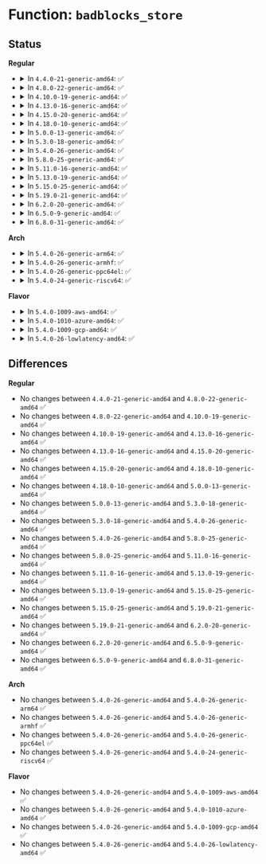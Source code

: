 # Function: <code>badblocks_store</code>

## Status
<b>Regular</b>
<ul>
<li>
<details>
<summary>In <code>4.4.0-21-generic-amd64</code>: ✅</summary>

```c
ssize_t badblocks_store(struct badblocks * bb, const char * page, size_t len, int unack)
```

```json
{
  "name": "badblocks_store",
  "collision_type": "Unique Static",
  "inline_type": "No",
  "funcs": [
    {
      "addr": 18446744071585725376,
      "name": "badblocks_store",
      "external": false,
      "loc": "drivers/md/md.c:8954",
      "file": "drivers/md/md.c",
      "inline": "seen, unknown",
      "caller_inline": [],
      "caller_func": [
        "drivers/md/md.c:ubb_store",
        "drivers/md/md.c:bb_store"
      ]
    }
  ],
  "symbols": [
    {
      "addr": 18446744071585725376,
      "name": "badblocks_store",
      "section": ".text",
      "bind": "STB_LOCAL",
      "size": 224
    }
  ]
}
```
</details>
</li>
<li>
<details>
<summary>In <code>4.8.0-22-generic-amd64</code>: ✅</summary>

```c
ssize_t badblocks_store(struct badblocks * bb, const char * page, size_t len, int unack)
```

```json
{
  "name": "badblocks_store",
  "collision_type": "Unique Global",
  "inline_type": "No",
  "funcs": [
    {
      "addr": 18446744071583117440,
      "name": "badblocks_store",
      "external": true,
      "loc": "block/badblocks.c:500",
      "file": "block/badblocks.c",
      "inline": "seen, unknown",
      "caller_inline": [],
      "caller_func": [
        "block/genhd.c:disk_badblocks_store",
        "drivers/md/md.c:ubb_store",
        "drivers/md/md.c:bb_store"
      ]
    }
  ],
  "symbols": [
    {
      "addr": 18446744071583117440,
      "name": "badblocks_store",
      "section": ".text",
      "bind": "STB_GLOBAL",
      "size": 174
    }
  ]
}
```
</details>
</li>
<li>
<details>
<summary>In <code>4.10.0-19-generic-amd64</code>: ✅</summary>

```c
ssize_t badblocks_store(struct badblocks * bb, const char * page, size_t len, int unack)
```

```json
{
  "name": "badblocks_store",
  "collision_type": "Unique Global",
  "inline_type": "No",
  "funcs": [
    {
      "addr": 18446744071583229360,
      "name": "badblocks_store",
      "external": true,
      "loc": "block/badblocks.c:525",
      "file": "block/badblocks.c",
      "inline": "seen, unknown",
      "caller_inline": [],
      "caller_func": [
        "block/genhd.c:disk_badblocks_store",
        "drivers/md/md.c:ubb_store",
        "drivers/md/md.c:bb_store"
      ]
    }
  ],
  "symbols": [
    {
      "addr": 18446744071583229360,
      "name": "badblocks_store",
      "section": ".text",
      "bind": "STB_GLOBAL",
      "size": 174
    }
  ]
}
```
</details>
</li>
<li>
<details>
<summary>In <code>4.13.0-16-generic-amd64</code>: ✅</summary>

```c
ssize_t badblocks_store(struct badblocks * bb, const char * page, size_t len, int unack)
```

```json
{
  "name": "badblocks_store",
  "collision_type": "Unique Global",
  "inline_type": "No",
  "funcs": [
    {
      "addr": 18446744071583283392,
      "name": "badblocks_store",
      "external": true,
      "loc": "block/badblocks.c:525",
      "file": "block/badblocks.c",
      "inline": "seen, unknown",
      "caller_inline": [],
      "caller_func": [
        "block/genhd.c:disk_badblocks_store",
        "drivers/md/md.c:ubb_store",
        "drivers/md/md.c:bb_store"
      ]
    }
  ],
  "symbols": [
    {
      "addr": 18446744071583283392,
      "name": "badblocks_store",
      "section": ".text",
      "bind": "STB_GLOBAL",
      "size": 165
    }
  ]
}
```
</details>
</li>
<li>
<details>
<summary>In <code>4.15.0-20-generic-amd64</code>: ✅</summary>

```c
ssize_t badblocks_store(struct badblocks * bb, const char * page, size_t len, int unack)
```

```json
{
  "name": "badblocks_store",
  "collision_type": "Unique Global",
  "inline_type": "No",
  "funcs": [
    {
      "addr": 18446744071583463632,
      "name": "badblocks_store",
      "external": true,
      "loc": "block/badblocks.c:525",
      "file": "block/badblocks.c",
      "inline": "seen, unknown",
      "caller_inline": [],
      "caller_func": [
        "block/genhd.c:disk_badblocks_store",
        "drivers/md/md.c:ubb_store",
        "drivers/md/md.c:bb_store"
      ]
    }
  ],
  "symbols": [
    {
      "addr": 18446744071583463632,
      "name": "badblocks_store",
      "section": ".text",
      "bind": "STB_GLOBAL",
      "size": 165
    }
  ]
}
```
</details>
</li>
<li>
<details>
<summary>In <code>4.18.0-10-generic-amd64</code>: ✅</summary>

```c
ssize_t badblocks_store(struct badblocks * bb, const char * page, size_t len, int unack)
```

```json
{
  "name": "badblocks_store",
  "collision_type": "Unique Global",
  "inline_type": "No",
  "funcs": [
    {
      "addr": 18446744071583676224,
      "name": "badblocks_store",
      "external": true,
      "loc": "block/badblocks.c:525",
      "file": "block/badblocks.c",
      "inline": "seen, unknown",
      "caller_inline": [],
      "caller_func": [
        "block/genhd.c:disk_badblocks_store",
        "drivers/md/md.c:ubb_store",
        "drivers/md/md.c:bb_store"
      ]
    }
  ],
  "symbols": [
    {
      "addr": 18446744071583676224,
      "name": "badblocks_store",
      "section": ".text",
      "bind": "STB_GLOBAL",
      "size": 175
    }
  ]
}
```
</details>
</li>
<li>
<details>
<summary>In <code>5.0.0-13-generic-amd64</code>: ✅</summary>

```c
ssize_t badblocks_store(struct badblocks * bb, const char * page, size_t len, int unack)
```

```json
{
  "name": "badblocks_store",
  "collision_type": "Unique Global",
  "inline_type": "No",
  "funcs": [
    {
      "addr": 18446744071583783504,
      "name": "badblocks_store",
      "external": true,
      "loc": "block/badblocks.c:525",
      "file": "block/badblocks.c",
      "inline": "seen, unknown",
      "caller_inline": [],
      "caller_func": [
        "block/genhd.c:disk_badblocks_store",
        "drivers/md/md.c:ubb_store",
        "drivers/md/md.c:bb_store"
      ]
    }
  ],
  "symbols": [
    {
      "addr": 18446744071583783504,
      "name": "badblocks_store",
      "section": ".text",
      "bind": "STB_GLOBAL",
      "size": 175
    }
  ]
}
```
</details>
</li>
<li>
<details>
<summary>In <code>5.3.0-18-generic-amd64</code>: ✅</summary>

```c
ssize_t badblocks_store(struct badblocks * bb, const char * page, size_t len, int unack)
```

```json
{
  "name": "badblocks_store",
  "collision_type": "Unique Global",
  "inline_type": "No",
  "funcs": [
    {
      "addr": 18446744071583973280,
      "name": "badblocks_store",
      "external": true,
      "loc": "block/badblocks.c:517",
      "file": "block/badblocks.c",
      "inline": "seen, unknown",
      "caller_inline": [],
      "caller_func": [
        "block/genhd.c:disk_badblocks_store",
        "drivers/md/md.c:ubb_store",
        "drivers/md/md.c:bb_store"
      ]
    }
  ],
  "symbols": [
    {
      "addr": 18446744071583973280,
      "name": "badblocks_store",
      "section": ".text",
      "bind": "STB_GLOBAL",
      "size": 175
    }
  ]
}
```
</details>
</li>
<li>
<details>
<summary>In <code>5.4.0-26-generic-amd64</code>: ✅</summary>

```c
ssize_t badblocks_store(struct badblocks * bb, const char * page, size_t len, int unack)
```

```json
{
  "name": "badblocks_store",
  "collision_type": "Unique Global",
  "inline_type": "No",
  "funcs": [
    {
      "addr": 18446744071584076640,
      "name": "badblocks_store",
      "external": true,
      "loc": "block/badblocks.c:517",
      "file": "block/badblocks.c",
      "inline": "seen, unknown",
      "caller_inline": [],
      "caller_func": [
        "block/genhd.c:disk_badblocks_store",
        "drivers/md/md.c:ubb_store",
        "drivers/md/md.c:bb_store"
      ]
    }
  ],
  "symbols": [
    {
      "addr": 18446744071584076640,
      "name": "badblocks_store",
      "section": ".text",
      "bind": "STB_GLOBAL",
      "size": 175
    }
  ]
}
```
</details>
</li>
<li>
<details>
<summary>In <code>5.8.0-25-generic-amd64</code>: ✅</summary>

```c
ssize_t badblocks_store(struct badblocks * bb, const char * page, size_t len, int unack)
```

```json
{
  "name": "badblocks_store",
  "collision_type": "Unique Global",
  "inline_type": "No",
  "funcs": [
    {
      "addr": 18446744071584466880,
      "name": "badblocks_store",
      "external": true,
      "loc": "block/badblocks.c:517",
      "file": "block/badblocks.c",
      "inline": "seen, unknown",
      "caller_inline": [],
      "caller_func": [
        "block/genhd.c:disk_badblocks_store",
        "drivers/md/md.c:ubb_store",
        "drivers/md/md.c:bb_store"
      ]
    }
  ],
  "symbols": [
    {
      "addr": 18446744071584466880,
      "name": "badblocks_store",
      "section": ".text",
      "bind": "STB_GLOBAL",
      "size": 175
    }
  ]
}
```
</details>
</li>
<li>
<details>
<summary>In <code>5.11.0-16-generic-amd64</code>: ✅</summary>

```c
ssize_t badblocks_store(struct badblocks * bb, const char * page, size_t len, int unack)
```

```json
{
  "name": "badblocks_store",
  "collision_type": "Unique Global",
  "inline_type": "No",
  "funcs": [
    {
      "addr": 18446744071584581904,
      "name": "badblocks_store",
      "external": true,
      "loc": "block/badblocks.c:517",
      "file": "block/badblocks.c",
      "inline": "seen, unknown",
      "caller_inline": [],
      "caller_func": [
        "block/genhd.c:disk_badblocks_store",
        "drivers/md/md.c:ubb_store",
        "drivers/md/md.c:bb_store"
      ]
    }
  ],
  "symbols": [
    {
      "addr": 18446744071584581904,
      "name": "badblocks_store",
      "section": ".text",
      "bind": "STB_GLOBAL",
      "size": 175
    }
  ]
}
```
</details>
</li>
<li>
<details>
<summary>In <code>5.13.0-19-generic-amd64</code>: ✅</summary>

```c
ssize_t badblocks_store(struct badblocks * bb, const char * page, size_t len, int unack)
```

```json
{
  "name": "badblocks_store",
  "collision_type": "Unique Global",
  "inline_type": "No",
  "funcs": [
    {
      "addr": 18446744071584613984,
      "name": "badblocks_store",
      "external": true,
      "loc": "block/badblocks.c:517",
      "file": "block/badblocks.c",
      "inline": "seen, unknown",
      "caller_inline": [],
      "caller_func": [
        "block/genhd.c:disk_badblocks_store",
        "drivers/md/md.c:ubb_store",
        "drivers/md/md.c:bb_store"
      ]
    }
  ],
  "symbols": [
    {
      "addr": 18446744071584613984,
      "name": "badblocks_store",
      "section": ".text",
      "bind": "STB_GLOBAL",
      "size": 175
    }
  ]
}
```
</details>
</li>
<li>
<details>
<summary>In <code>5.15.0-25-generic-amd64</code>: ✅</summary>

```c
ssize_t badblocks_store(struct badblocks * bb, const char * page, size_t len, int unack)
```

```json
{
  "name": "badblocks_store",
  "collision_type": "Unique Global",
  "inline_type": "No",
  "funcs": [
    {
      "addr": 18446744071585028480,
      "name": "badblocks_store",
      "external": true,
      "loc": "block/badblocks.c:517",
      "file": "block/badblocks.c",
      "inline": "seen, unknown",
      "caller_inline": [],
      "caller_func": [
        "block/genhd.c:disk_badblocks_store",
        "drivers/md/md.c:ubb_store",
        "drivers/md/md.c:bb_store"
      ]
    }
  ],
  "symbols": [
    {
      "addr": 18446744071585028480,
      "name": "badblocks_store",
      "section": ".text",
      "bind": "STB_GLOBAL",
      "size": 175
    }
  ]
}
```
</details>
</li>
<li>
<details>
<summary>In <code>5.19.0-21-generic-amd64</code>: ✅</summary>

```c
ssize_t badblocks_store(struct badblocks * bb, const char * page, size_t len, int unack)
```

```json
{
  "name": "badblocks_store",
  "collision_type": "Unique Global",
  "inline_type": "No",
  "funcs": [
    {
      "addr": 18446744071585745520,
      "name": "badblocks_store",
      "external": true,
      "loc": "block/badblocks.c:515",
      "file": "block/badblocks.c",
      "inline": "seen, unknown",
      "caller_inline": [],
      "caller_func": [
        "block/genhd.c:disk_badblocks_store",
        "drivers/md/md.c:ubb_store",
        "drivers/md/md.c:bb_store"
      ]
    }
  ],
  "symbols": [
    {
      "addr": 18446744071585745520,
      "name": "badblocks_store",
      "section": ".text",
      "bind": "STB_GLOBAL",
      "size": 209
    }
  ]
}
```
</details>
</li>
<li>
<details>
<summary>In <code>6.2.0-20-generic-amd64</code>: ✅</summary>

```c
ssize_t badblocks_store(struct badblocks * bb, const char * page, size_t len, int unack)
```

```json
{
  "name": "badblocks_store",
  "collision_type": "Unique Global",
  "inline_type": "No",
  "funcs": [
    {
      "addr": 18446744071586527952,
      "name": "badblocks_store",
      "external": true,
      "loc": "block/badblocks.c:515",
      "file": "block/badblocks.c",
      "inline": "seen, unknown",
      "caller_inline": [],
      "caller_func": [
        "block/genhd.c:disk_badblocks_store",
        "drivers/md/md.c:ubb_store",
        "drivers/md/md.c:bb_store"
      ]
    }
  ],
  "symbols": [
    {
      "addr": 18446744071586527952,
      "name": "badblocks_store",
      "section": ".text",
      "bind": "STB_GLOBAL",
      "size": 209
    }
  ]
}
```
</details>
</li>
<li>
<details>
<summary>In <code>6.5.0-9-generic-amd64</code>: ✅</summary>

```c
ssize_t badblocks_store(struct badblocks * bb, const char * page, size_t len, int unack)
```

```json
{
  "name": "badblocks_store",
  "collision_type": "Unique Global",
  "inline_type": "No",
  "funcs": [
    {
      "addr": 18446744071586774144,
      "name": "badblocks_store",
      "external": true,
      "loc": "block/badblocks.c:515",
      "file": "block/badblocks.c",
      "inline": "seen, unknown",
      "caller_inline": [],
      "caller_func": [
        "block/genhd.c:disk_badblocks_store",
        "drivers/md/md.c:ubb_store",
        "drivers/md/md.c:bb_store"
      ]
    }
  ],
  "symbols": [
    {
      "addr": 18446744071586774144,
      "name": "badblocks_store",
      "section": ".text",
      "bind": "STB_GLOBAL",
      "size": 211
    }
  ]
}
```
</details>
</li>
<li>
<details>
<summary>In <code>6.8.0-31-generic-amd64</code>: ✅</summary>

```c
ssize_t badblocks_store(struct badblocks * bb, const char * page, size_t len, int unack)
```

```json
{
  "name": "badblocks_store",
  "collision_type": "Unique Global",
  "inline_type": "No",
  "funcs": [
    {
      "addr": 18446744071587052064,
      "name": "badblocks_store",
      "external": true,
      "loc": "block/badblocks.c:1547",
      "file": "block/badblocks.c",
      "inline": "seen, unknown",
      "caller_inline": [],
      "caller_func": [
        "block/genhd.c:disk_badblocks_store",
        "drivers/md/md.c:ubb_store",
        "drivers/md/md.c:bb_store"
      ]
    }
  ],
  "symbols": [
    {
      "addr": 18446744071587052064,
      "name": "badblocks_store",
      "section": ".text",
      "bind": "STB_GLOBAL",
      "size": 211
    }
  ]
}
```
</details>
</li>
</ul>
<b>Arch</b>
<ul>
<li>
<details>
<summary>In <code>5.4.0-26-generic-arm64</code>: ✅</summary>

```c
ssize_t badblocks_store(struct badblocks * bb, const char * page, size_t len, int unack)
```

```json
{
  "name": "badblocks_store",
  "collision_type": "Unique Global",
  "inline_type": "No",
  "funcs": [
    {
      "addr": 18446603336495918016,
      "name": "badblocks_store",
      "external": true,
      "loc": "block/badblocks.c:517",
      "file": "block/badblocks.c",
      "inline": "seen, unknown",
      "caller_inline": [],
      "caller_func": [
        "block/genhd.c:disk_badblocks_store",
        "drivers/md/md.c:ubb_store",
        "drivers/md/md.c:bb_store"
      ]
    }
  ],
  "symbols": [
    {
      "addr": 18446603336495918016,
      "name": "badblocks_store",
      "section": ".text",
      "bind": "STB_GLOBAL",
      "size": 216
    }
  ]
}
```
</details>
</li>
<li>
<details>
<summary>In <code>5.4.0-26-generic-armhf</code>: ✅</summary>

```c
ssize_t badblocks_store(struct badblocks * bb, const char * page, size_t len, int unack)
```

```json
{
  "name": "badblocks_store",
  "collision_type": "Unique Global",
  "inline_type": "No",
  "funcs": [
    {
      "addr": 3229262180,
      "name": "badblocks_store",
      "external": true,
      "loc": "block/badblocks.c:517",
      "file": "block/badblocks.c",
      "inline": "seen, unknown",
      "caller_inline": [],
      "caller_func": [
        "block/genhd.c:disk_badblocks_store",
        "drivers/md/md.c:ubb_store"
      ]
    }
  ],
  "symbols": [
    {
      "addr": 3229262180,
      "name": "badblocks_store",
      "section": ".text",
      "bind": "STB_GLOBAL",
      "size": 212
    }
  ]
}
```
</details>
</li>
<li>
<details>
<summary>In <code>5.4.0-26-generic-ppc64el</code>: ✅</summary>

```c
ssize_t badblocks_store(struct badblocks * bb, const char * page, size_t len, int unack)
```

```json
{
  "name": "badblocks_store",
  "collision_type": "Unique Global",
  "inline_type": "No",
  "funcs": [
    {
      "addr": 13835058055290129856,
      "name": "badblocks_store",
      "external": true,
      "loc": "block/badblocks.c:517",
      "file": "block/badblocks.c",
      "inline": "seen, unknown",
      "caller_inline": [],
      "caller_func": [
        "block/genhd.c:disk_badblocks_store",
        "drivers/md/md.c:ubb_store",
        "drivers/md/md.c:bb_store"
      ]
    }
  ],
  "symbols": [
    {
      "addr": 13835058055290129856,
      "name": "badblocks_store",
      "section": ".text",
      "bind": "STB_GLOBAL",
      "size": 248
    }
  ]
}
```
</details>
</li>
<li>
<details>
<summary>In <code>5.4.0-24-generic-riscv64</code>: ✅</summary>

```c
ssize_t badblocks_store(struct badblocks * bb, const char * page, size_t len, int unack)
```

```json
{
  "name": "badblocks_store",
  "collision_type": "Unique Global",
  "inline_type": "No",
  "funcs": [
    {
      "addr": 18446743936275031278,
      "name": "badblocks_store",
      "external": true,
      "loc": "block/badblocks.c:517",
      "file": "block/badblocks.c",
      "inline": "seen, unknown",
      "caller_inline": [],
      "caller_func": [
        "block/genhd.c:disk_badblocks_store",
        "drivers/md/md.c:ubb_store",
        "drivers/md/md.c:bb_store"
      ]
    }
  ],
  "symbols": [
    {
      "addr": 18446743936275031278,
      "name": "badblocks_store",
      "section": ".text",
      "bind": "STB_GLOBAL",
      "size": 144
    }
  ]
}
```
</details>
</li>
</ul>
<b>Flavor</b>
<ul>
<li>
<details>
<summary>In <code>5.4.0-1009-aws-amd64</code>: ✅</summary>

```c
ssize_t badblocks_store(struct badblocks * bb, const char * page, size_t len, int unack)
```

```json
{
  "name": "badblocks_store",
  "collision_type": "Unique Global",
  "inline_type": "No",
  "funcs": [
    {
      "addr": 18446744071584045376,
      "name": "badblocks_store",
      "external": true,
      "loc": "block/badblocks.c:517",
      "file": "block/badblocks.c",
      "inline": "seen, unknown",
      "caller_inline": [],
      "caller_func": [
        "block/genhd.c:disk_badblocks_store",
        "drivers/md/md.c:ubb_store",
        "drivers/md/md.c:bb_store"
      ]
    }
  ],
  "symbols": [
    {
      "addr": 18446744071584045376,
      "name": "badblocks_store",
      "section": ".text",
      "bind": "STB_GLOBAL",
      "size": 175
    }
  ]
}
```
</details>
</li>
<li>
<details>
<summary>In <code>5.4.0-1010-azure-amd64</code>: ✅</summary>

```c
ssize_t badblocks_store(struct badblocks * bb, const char * page, size_t len, int unack)
```

```json
{
  "name": "badblocks_store",
  "collision_type": "Unique Global",
  "inline_type": "No",
  "funcs": [
    {
      "addr": 18446744071583981136,
      "name": "badblocks_store",
      "external": true,
      "loc": "block/badblocks.c:517",
      "file": "block/badblocks.c",
      "inline": "seen, unknown",
      "caller_inline": [],
      "caller_func": [
        "block/genhd.c:disk_badblocks_store",
        "drivers/md/md.c:ubb_store",
        "drivers/md/md.c:bb_store"
      ]
    }
  ],
  "symbols": [
    {
      "addr": 18446744071583981136,
      "name": "badblocks_store",
      "section": ".text",
      "bind": "STB_GLOBAL",
      "size": 175
    }
  ]
}
```
</details>
</li>
<li>
<details>
<summary>In <code>5.4.0-1009-gcp-amd64</code>: ✅</summary>

```c
ssize_t badblocks_store(struct badblocks * bb, const char * page, size_t len, int unack)
```

```json
{
  "name": "badblocks_store",
  "collision_type": "Unique Global",
  "inline_type": "No",
  "funcs": [
    {
      "addr": 18446744071584029136,
      "name": "badblocks_store",
      "external": true,
      "loc": "block/badblocks.c:517",
      "file": "block/badblocks.c",
      "inline": "seen, unknown",
      "caller_inline": [],
      "caller_func": [
        "block/genhd.c:disk_badblocks_store",
        "drivers/md/md.c:ubb_store",
        "drivers/md/md.c:bb_store"
      ]
    }
  ],
  "symbols": [
    {
      "addr": 18446744071584029136,
      "name": "badblocks_store",
      "section": ".text",
      "bind": "STB_GLOBAL",
      "size": 175
    }
  ]
}
```
</details>
</li>
<li>
<details>
<summary>In <code>5.4.0-26-lowlatency-amd64</code>: ✅</summary>

```c
ssize_t badblocks_store(struct badblocks * bb, const char * page, size_t len, int unack)
```

```json
{
  "name": "badblocks_store",
  "collision_type": "Unique Global",
  "inline_type": "No",
  "funcs": [
    {
      "addr": 18446744071584131632,
      "name": "badblocks_store",
      "external": true,
      "loc": "block/badblocks.c:517",
      "file": "block/badblocks.c",
      "inline": "seen, unknown",
      "caller_inline": [],
      "caller_func": [
        "block/genhd.c:disk_badblocks_store",
        "drivers/md/md.c:ubb_store",
        "drivers/md/md.c:bb_store"
      ]
    }
  ],
  "symbols": [
    {
      "addr": 18446744071584131632,
      "name": "badblocks_store",
      "section": ".text",
      "bind": "STB_GLOBAL",
      "size": 175
    }
  ]
}
```
</details>
</li>
</ul>

## Differences
<b>Regular</b>
<ul>
<li>
No changes between <code>4.4.0-21-generic-amd64</code> and <code>4.8.0-22-generic-amd64</code> ✅
</li>
<li>
No changes between <code>4.8.0-22-generic-amd64</code> and <code>4.10.0-19-generic-amd64</code> ✅
</li>
<li>
No changes between <code>4.10.0-19-generic-amd64</code> and <code>4.13.0-16-generic-amd64</code> ✅
</li>
<li>
No changes between <code>4.13.0-16-generic-amd64</code> and <code>4.15.0-20-generic-amd64</code> ✅
</li>
<li>
No changes between <code>4.15.0-20-generic-amd64</code> and <code>4.18.0-10-generic-amd64</code> ✅
</li>
<li>
No changes between <code>4.18.0-10-generic-amd64</code> and <code>5.0.0-13-generic-amd64</code> ✅
</li>
<li>
No changes between <code>5.0.0-13-generic-amd64</code> and <code>5.3.0-18-generic-amd64</code> ✅
</li>
<li>
No changes between <code>5.3.0-18-generic-amd64</code> and <code>5.4.0-26-generic-amd64</code> ✅
</li>
<li>
No changes between <code>5.4.0-26-generic-amd64</code> and <code>5.8.0-25-generic-amd64</code> ✅
</li>
<li>
No changes between <code>5.8.0-25-generic-amd64</code> and <code>5.11.0-16-generic-amd64</code> ✅
</li>
<li>
No changes between <code>5.11.0-16-generic-amd64</code> and <code>5.13.0-19-generic-amd64</code> ✅
</li>
<li>
No changes between <code>5.13.0-19-generic-amd64</code> and <code>5.15.0-25-generic-amd64</code> ✅
</li>
<li>
No changes between <code>5.15.0-25-generic-amd64</code> and <code>5.19.0-21-generic-amd64</code> ✅
</li>
<li>
No changes between <code>5.19.0-21-generic-amd64</code> and <code>6.2.0-20-generic-amd64</code> ✅
</li>
<li>
No changes between <code>6.2.0-20-generic-amd64</code> and <code>6.5.0-9-generic-amd64</code> ✅
</li>
<li>
No changes between <code>6.5.0-9-generic-amd64</code> and <code>6.8.0-31-generic-amd64</code> ✅
</li>
</ul>
<b>Arch</b>
<ul>
<li>
No changes between <code>5.4.0-26-generic-amd64</code> and <code>5.4.0-26-generic-arm64</code> ✅
</li>
<li>
No changes between <code>5.4.0-26-generic-amd64</code> and <code>5.4.0-26-generic-armhf</code> ✅
</li>
<li>
No changes between <code>5.4.0-26-generic-amd64</code> and <code>5.4.0-26-generic-ppc64el</code> ✅
</li>
<li>
No changes between <code>5.4.0-26-generic-amd64</code> and <code>5.4.0-24-generic-riscv64</code> ✅
</li>
</ul>
<b>Flavor</b>
<ul>
<li>
No changes between <code>5.4.0-26-generic-amd64</code> and <code>5.4.0-1009-aws-amd64</code> ✅
</li>
<li>
No changes between <code>5.4.0-26-generic-amd64</code> and <code>5.4.0-1010-azure-amd64</code> ✅
</li>
<li>
No changes between <code>5.4.0-26-generic-amd64</code> and <code>5.4.0-1009-gcp-amd64</code> ✅
</li>
<li>
No changes between <code>5.4.0-26-generic-amd64</code> and <code>5.4.0-26-lowlatency-amd64</code> ✅
</li>
</ul>
